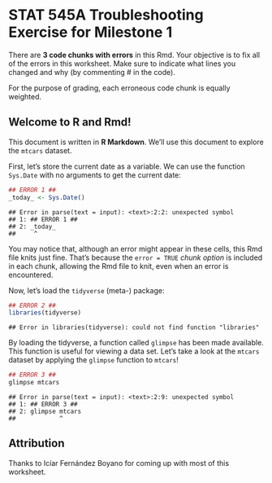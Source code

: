 STAT 545A Troubleshooting Exercise for Milestone 1
================

There are **3 code chunks with errors** in this Rmd. Your objective is
to fix all of the errors in this worksheet. Make sure to indicate what
lines you changed and why (by commenting \# in the code).

For the purpose of grading, each erroneous code chunk is equally
weighted.

## Welcome to R and Rmd!

This document is written in **R Markdown**. We’ll use this document to
explore the `mtcars` dataset.

First, let’s store the current date as a variable. We can use the
function `Sys.Date` with no arguments to get the current date:

``` r
## ERROR 1 ##
_today_ <- Sys.Date()
```

    ## Error in parse(text = input): <text>:2:2: unexpected symbol
    ## 1: ## ERROR 1 ##
    ## 2: _today_
    ##     ^

You may notice that, although an error might appear in these cells, this
Rmd file knits just fine. That’s because the `error = TRUE` *chunk
option* is included in each chunk, allowing the Rmd file to knit, even
when an error is encountered.

Now, let’s load the `tidyverse` (meta-) package:

``` r
## ERROR 2 ##
libraries(tidyverse)
```

    ## Error in libraries(tidyverse): could not find function "libraries"

By loading the tidyverse, a function called `glimpse` has been made
available. This function is useful for viewing a data set. Let’s take a
look at the `mtcars` dataset by applying the `glimpse` function to
`mtcars`!

``` r
## ERROR 3 ##
glimpse mtcars
```

    ## Error in parse(text = input): <text>:2:9: unexpected symbol
    ## 1: ## ERROR 3 ##
    ## 2: glimpse mtcars
    ##            ^

## Attribution

Thanks to Icíar Fernández Boyano for coming up with most of this
worksheet.
